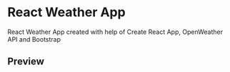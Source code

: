 # React Weather App

React Weather App created with help of Create React App, OpenWeather API and Bootstrap

## Preview
